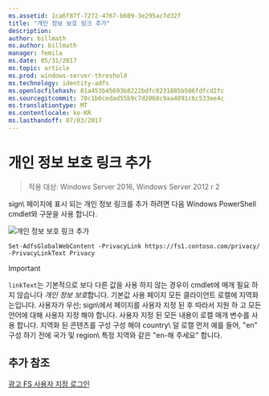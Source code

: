 ```yaml
---
ms.assetid: 1ca6f87f-7272-4767-b609-3e295ac7d32f
title: "개인 정보 보호 링크 추가"
description: 
author: billmath
ms.author: billmath
manager: femila
ms.date: 05/31/2017
ms.topic: article
ms.prod: windows-server-threshold
ms.technology: identity-adfs
ms.openlocfilehash: 81a453b45693b8222bdfc0231885b506fdfcd2fc
ms.sourcegitcommit: 70c1b6cedad55b9c7d2068c9aa4891c6c533ee4c
ms.translationtype: MT
ms.contentlocale: ko-KR
ms.lasthandoff: 07/03/2017
---
```

# <a name="add-privacy-link"></a>개인 정보 보호 링크 추가 

>적용 대상: Windows Server 2016, Windows Server 2012 r 2

sign\ 페이지에 표시 되는 개인 정보 링크를 추가 하려면 다음 Windows PowerShell cmdlet와 구문을 사용 합니다.  

![개인 정보 보호 링크 추가](media/AD-FS-user-sign-in-customization/ADFS_Blue_Custom2.png) 
  
 
`Set-AdfsGlobalWebContent -PrivacyLink https://fs1.contoso.com/privacy/ -PrivacyLinkText Privacy`  
 
  
> [!IMPORTANT]  
> `linkText`는 기본적으로 보다 다른 값을 사용 하지 않는 경우이 cmdlet에 매개 필요 하지 않습니다 *개인 정보 보호*합니다. 기본값 사용 페이지 모든 클라이언트 로캘에 지역화는입니다. 사용자가 우선; sign\에서 페이지를 사용자 지정 된 후 따라서 지원 하 고 모든 언어에 대해 사용자 지정 해야 합니다. 사용자 지정 된 모든 내용이 로캘 매개 변수를 사용 합니다. 지역화 된 콘텐츠를 구성 구성 해야 country\ 덜 로캘 먼저 예를 들어, "en" 구성 하기 전에 국가 및 region\ 특정 지역와 같은 "en\-해 주세요" 합니다.  

## <a name="additional-references"></a>추가 참조 
[광고 FS 사용자 지정 로그인](AD-FS-user-sign-in-customization.md)  
